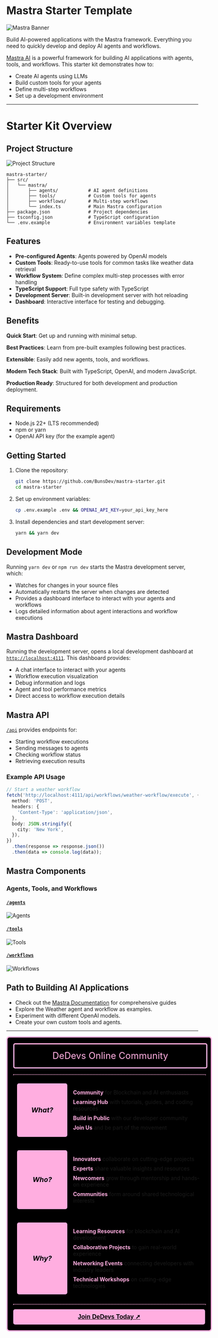 # Mastra Starter Template

![Mastra Banner](https://pbs.twimg.com/profile_banners/1861308613563949057/1732605740/1500x500)

Build AI-powered applications with the Mastra framework. Everything you need to quickly develop and deploy AI agents and workflows.

[Mastra AI](https://mastra.ai) is a powerful framework for building AI applications with agents, tools, and workflows. This starter kit demonstrates how to:

- Create AI agents using LLMs
- Build custom tools for your agents
- Define multi-step workflows
- Set up a development environment

---

# Starter Kit Overview

## Project Structure
![Project Structure](docs/assets/structure.png)

```
mastra-starter/
├── src/
│   └── mastra/
│       ├── agents/           # AI agent definitions
│       ├── tools/            # Custom tools for agents
│       ├── workflows/        # Multi-step workflows
│       └── index.ts          # Main Mastra configuration
├── package.json              # Project dependencies
├── tsconfig.json             # TypeScript configuration
└── .env.example              # Environment variables template
```

## Features

- **Pre-configured Agents**: Agents powered by OpenAI models
- **Custom Tools**: Ready-to-use tools for common tasks like weather data retrieval
- **Workflow System**: Define complex multi-step processes with error handling
- **TypeScript Support**: Full type safety with TypeScript
- **Development Server**: Built-in development server with hot reloading
- **Dashboard**: Interactive interface for testing and debugging.

## Benefits

**Quick Start**: Get up and running with minimal setup.

**Best Practices**: Learn from pre-built examples following best practices.

**Extensible**: Easily add new agents, tools, and workflows.

**Modern Tech Stack**: Built with TypeScript, OpenAI, and modern JavaScript.

**Production Ready**: Structured for both development and production deployment.

## Requirements

- Node.js 22+ (LTS recommended)
- npm or yarn
- OpenAI API key (for the example agent)

## Getting Started

1. Clone the repository:
   ```bash
   git clone https://github.com/BunsDev/mastra-starter.git
   cd mastra-starter
   ```

2. Set up environment variables:
   ```bash
   cp .env.example .env && OPENAI_API_KEY=your_api_key_here
   ```

3. Install dependencies and start development server:
   ```bash
   yarn && yarn dev
   ```

## Development Mode

Running `yarn dev` or `npm run dev` starts the Mastra development server, which:

- Watches for changes in your source files
- Automatically restarts the server when changes are detected
- Provides a dashboard interface to interact with your agents and workflows
- Logs detailed information about agent interactions and workflow executions

## Mastra Dashboard

Running the development server, opens a local development dashboard at [`http://localhost:4111`](http://localhost:4111). This dashboard provides:

- A chat interface to interact with your agents
- Workflow execution visualization
- Debug information and logs
- Agent and tool performance metrics
- Direct access to workflow execution details

## Mastra API

[`/api`](http://localhost:4111/api) provides endpoints for:

- Starting workflow executions
- Sending messages to agents
- Checking workflow status
- Retrieving execution results

### Example API Usage

```typescript
// Start a weather workflow
fetch('http://localhost:4111/api/workflows/weather-workflow/execute', {
  method: 'POST',
  headers: {
    'Content-Type': 'application/json',
  },
  body: JSON.stringify({
    city: 'New York',
  }),
})
  .then(response => response.json())
  .then(data => console.log(data));
```

## Mastra Components
### Agents, Tools, and Workflows

#### [`/agents`](/src/mastra/agents/)
![Agents](/docs/assets/agents.png)

#### [`/tools`](/src/mastra/tools/)
![Tools](/docs/assets/rag.png)

#### [`/workflows`](/src/mastra/workflows/)
![Workflows](/docs/assets/workflows.png)

## Path to Building AI Applications

- Check out the [Mastra Documentation](https://mastra.ai/docs) for comprehensive guides
- Explore the Weather agent and workflow as examples.
- Experiment with different OpenAI models.
- Create your own custom tools and agents.


___

<div style="display: flex; flex-direction: column; justify-content: center; align-items: stretch; background-color: #000000; padding: 15px; margin: 0 auto; width: 100%; max-width: 800px; border-radius: 8px; border-color: #FFAEE0; border-style: solid;">

<div style="display: flex; justify-content: center; align-items: center; text-align: center; font-size: 24px; height: 60px; margin-bottom: 15px; border-radius: 5px; border-color: #FFAEE0; border-style: solid; color: #FFAEE0; width: 100%; cursor: pointer;" onmouseover="this.style.backgroundColor='#FFAEE0'; this.style.color='#000000';" onmouseout="this.style.backgroundColor='#000000'; this.style.color='#FFAEE0';">
  DeDevs Online Community
</div>

<div style="border: 1.5px; border-color: #FFAEE0; border-style: dotted; margin-bottom: 12px; width: 100%; display: flex; justify-content: center; align-items: center;">
</div>

<div style="display: flex; flex-direction: row; justify-content: center; align-items: stretch; background-color: #000000; padding: 10px; margin-bottom: 15px; border-radius: 5px;">
  <div style="width: 25%; display: flex; justify-content: center; align-items: center; min-height: 120px; background-color: #FFAEE0; border-radius: 5px; padding: 10px;">
    <em style="font-weight: bold; font-size: 18px; color: #000000;">What?</em>
  </div>
  <div style="width: 75%; display: flex; justify-content: center; align-items: center; min-height: 120px; background-color: #000000; padding-left: 15px;">
    <ul style="list-style-type: none; padding-left: 0; width: 100%;">
      <li style="margin-bottom: 8px;"><strong style="color: #FFAEE0"><a href="https://dedevs.club" style="color: #FFAEE0; text-decoration: none;">Community</a></strong> for Blockchain and AI enthusiasts</li>
      <li style="margin-bottom: 8px;"><strong style="color: #FFAEE0"><a href="https://blog.dedevs.club" style="color: #FFAEE0; text-decoration: none;">Learning Hub</a></strong> with tutorials, guides, and coding resources</li>
      <li style="margin-bottom: 8px;"><strong style="color: #FFAEE0"><a href="https://github.com/dedevsclub" style="color: #FFAEE0; text-decoration: none;">Build in Public</a></strong> with our developer community</li>
      <li><strong style="color: #FFAEE0"><a href="https://whop.com/dedevs" style="color: #FFAEE0; text-decoration: none;">Join Us</a></strong> and be part of the movement</li>
    </ul>
  </div>
</div>

<div style="display: flex; flex-direction: row; justify-content: center; align-items: stretch; background-color: #000000; padding: 10px; margin-bottom: 15px; border-radius: 5px;">
  <div style="width: 25%; display: flex; justify-content: center; align-items: center; min-height: 120px; background-color: #FFAEE0; border-radius: 5px; padding: 10px;">
    <em style="font-weight: bold; font-size: 18px; color: #000000;">Who?</em>
  </div>
  <div style="width: 75%; display: flex; justify-content: center; align-items: center; min-height: 120px; background-color: #000000; padding-left: 15px;">
    <ul style="list-style-type: none; padding-left: 0; width: 100%;">
      <li style="margin-bottom: 8px;"><strong style="color: #FFAEE0"><a href="https://dedevs.club" style="color: #FFAEE0; text-decoration: none;">Innovators</a></strong> collaborate on cutting-edge projects</li>
      <li style="margin-bottom: 8px;"><strong style="color: #FFAEE0"><a href="https://dedevs.club" style="color: #FFAEE0; text-decoration: none;">Experts</a></strong> share valuable insights and resources</li>
      <li style="margin-bottom: 8px;"><strong style="color: #FFAEE0"><a href="https://dedevs.club" style="color: #FFAEE0; text-decoration: none;">Newcomers</a></strong> grow through mentorship and hands-on experience</li>
      <li><strong style="color: #FFAEE0"><a href="https://dedevs.club" style="color: #FFAEE0; text-decoration: none;">Communities</a></strong> form around shared technological interests</li>
    </ul>
  </div>
</div>

<div style="display: flex; flex-direction: row; justify-content: center; align-items: stretch; background-color: #000000; padding: 10px; margin-bottom: 15px; border-radius: 5px;">
  <div style="width: 25%; display: flex; justify-content: center; align-items: center; min-height: 120px; background-color: #FFAEE0; border-radius: 5px; padding: 10px;">
    <em style="font-weight: bold; font-size: 18px; color: #000000;">Why?</em>
  </div>
  <div style="width: 75%; display: flex; justify-content: center; align-items: center; min-height: 120px; background-color: #000000; padding-left: 15px;">
    <ul style="list-style-type: none; padding-left: 0; width: 100%;">
      <li style="margin-bottom: 8px;"><strong style="color: #FFAEE0"><a href="https://dedevs.club" style="color: #FFAEE0; text-decoration: none;">Learning Resources</a></strong> for blockchain and AI development</li>
      <li style="margin-bottom: 8px;"><strong style="color: #FFAEE0"><a href="https://dedevs.club" style="color: #FFAEE0; text-decoration: none;">Collaborative Projects</a></strong> to gain real-world experience</li>
      <li style="margin-bottom: 8px;"><strong style="color: #FFAEE0"><a href="https://dedevs.club" style="color: #FFAEE0; text-decoration: none;">Networking Events</a></strong> connecting developers with industry leaders</li>
      <li><strong style="color: #FFAEE0"><a href="https://dedevs.club" style="color: #FFAEE0; text-decoration: none;">Technical Workshops</a></strong> on cutting-edge technologies</li>
    </ul>
  </div>
</div>

<div style="border: 1.5px; border-color: #FFAEE0; border-style: dotted; margin-bottom: 12px; width: 100%; display: flex; justify-content: center; align-items: center;">
</div>

<a href="https://dedevs.club" target="_blank" rel="noopener noreferrer" style="display: flex; justify-content: center; align-items: center; margin: 0 auto; width: 100%;">
  <button style="background-color: #FFAEE0; font-size: 16px; font-weight: bold; border-color: #FFAEE0; border-radius: 5px; border-style: solid; color: #000000; width: 100%; height: 40px; cursor: pointer; justify-content: space-between; align-items: center;" onmouseover="this.style.backgroundColor='#FFAEE0'; this.style.color='#000000';" onmouseout="this.style.backgroundColor='#FFAEE0'; this.style.color='#FFAEE0';">
   Join DeDevs Today &#x279a;
  </button>
</a>

</div>

